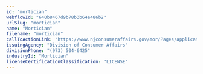 ```yaml
---
id: "mortician"
webflowId: "640b8467d9b78b3b64e486b2"
urlSlug: "mortician"
name: "Mortician"
filename: "mortician"
callToActionLink: "https://www.njconsumeraffairs.gov/mor/Pages/applications.aspx"
issuingAgency: "Division of Consumer Affairs"
divisionPhone: "(973) 504-6425"
industryId: "Mortician"
licenseCertificationClassification: "LICENSE"
---
```

